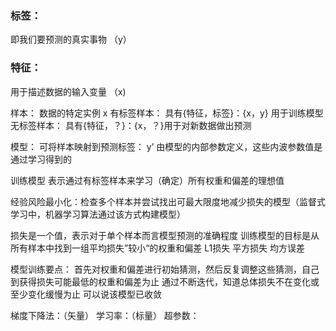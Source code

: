 ### 标签：  
即我们要预测的真实事物  （y）
### 特征：
用于描述数据的输入变量     （x)


样本：
数据的特定实例 x
有标签样本：
具有{特征，标签}：{x，y}  用于训练模型
无标签样本：
具有{特征，？}：{x，？}用于对新数据做出预测

模型：  可将样本映射到预测标签： y’ 由模型的内部参数定义，这些内波参数值是通过学习得到的

训练模型 表示通过有标签样本来学习（确定）所有权重和偏差的理想值

经验风险最小化：检查多个样本并尝试找出可最大限度地减少损失的模型（监督式学习中，机器学习算法通过该方式构建模型）

损失是一个值，表示对于单个样本而言模型预测的准确程度
训练模型的目标是从所有样本中找到一组平均损失”较小“的权重和偏差
L1损失   平方损失    均方误差

  
模型训练要点：   首先对权重和偏差进行初始猜测，然后反复调整这些猜测，自己到获得损失可能最低的权重和偏差为止
  通过不断迭代，知道总体损失不在变化或至少变化缓慢为止  可以说该模型已收敛

梯度下降法：（矢量）
学习率：（标量）
超参数：
